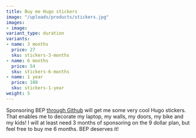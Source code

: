 ```yaml
---
title: Buy me Hugo stickers
image: "/uploads/products/stickers.jpg"
images:
- image:
variant_type: duration
variants:
- name: 3 months
  price: 27
  sku: stickers-3-months
- name: 6 months
  price: 54
  sku: stickers-6-months
- name: 1 year
  price: 108
  sku: stickers-1-year
weight: 5
---
```


Sponsoring BEP [through Github](https://github.com/sponsors/bep) will get me some very cool Hugo stickers. That enables me to decorate my laptop, my walls, my doors, my bike and my kids! I will at least need 3 months of sponsoring on the 9 dollar plan, but feel free to buy me 6 months. BEP deserves it!